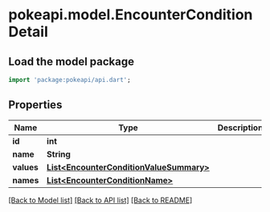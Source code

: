 # pokeapi.model.EncounterConditionDetail

## Load the model package
```dart
import 'package:pokeapi/api.dart';
```

## Properties
Name | Type | Description | Notes
------------ | ------------- | ------------- | -------------
**id** | **int** |  | 
**name** | **String** |  | 
**values** | [**List&lt;EncounterConditionValueSummary&gt;**](EncounterConditionValueSummary.md) |  | 
**names** | [**List&lt;EncounterConditionName&gt;**](EncounterConditionName.md) |  | 

[[Back to Model list]](../README.md#documentation-for-models) [[Back to API list]](../README.md#documentation-for-api-endpoints) [[Back to README]](../README.md)


